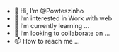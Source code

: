- 👋 Hi, I’m @Powteszinho
- 👀 I’m interested in Work with web  
- 🌱 I’m currently learning ...
- 💞️ I’m looking to collaborate on ...
- 📫 How to reach me ...

<!---
Powteszinho/Powteszinho is a ✨ special ✨ repository because its `README.md` (this file) appears on your GitHub profile.
You can click the Preview link to take a look at your changes.
--->
